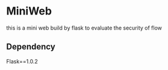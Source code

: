 # MiniWeb
this is a mini web build by flask
to evaluate the security of flow

## Dependency
Flask==1.0.2


